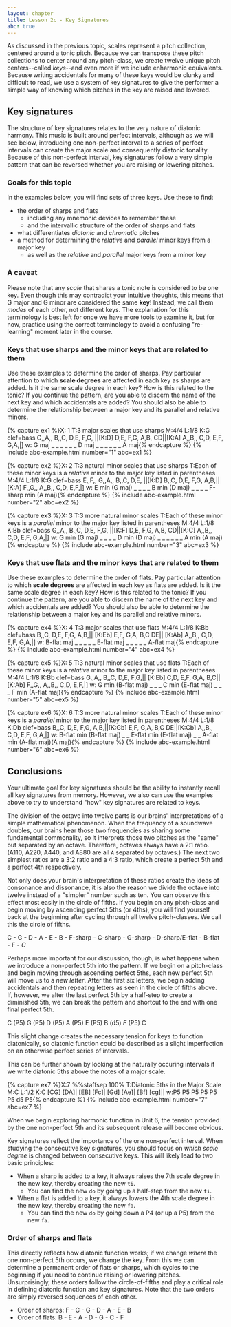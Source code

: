 ```yaml
---
layout: chapter
title: Lesson 2c - Key Signatures
abc: true
---
```


As discussed in the previous topic, scales represent a pitch collection, centered around a tonic pitch. Because we can transpose these pitch collections to center around any pitch-class, we create twelve unique pitch centers--called *keys*--and even more if we include enharmonic equivalents. Because writing accidentals for many of these keys would be clunky and difficult to read, we use a system of key signatures to give the performer a simple way of knowing which pitches in the key are raised and lowered.

## Key signatures

The structure of key signatures relates to the very nature of diatonic harmony. This music is built around perfect intervals, although as we will see below, introducing one non-perfect interval to a series of perfect intervals can create the major scale and consequently diatonic tonality. Because of this non-perfect interval, key signatures follow a very simple pattern that can be reversed whether you are raising or lowering pitches.

### Goals for this topic

In the examples below, you will find sets of three keys. Use these to find:
- the order of sharps and flats
    - including any mnemonic devices to remember these
    - and the intervallic structure of the order of sharps and flats
- what differentiates *diatonic* and *chromatic* pitches
- a method for determining the *relative* and *parallel* minor keys from a major key
    - as well as the *relative* and *parallel* major keys from a minor key

### A caveat

Please note that any *scale* that shares a tonic note is considered to be one key. Even though this may contradict your intuitive thoughts, this means that G major and G minor are considered the same **key**! Instead, we call them *modes* of each other, not different keys. The explanation for this terminology is best left for once we have more tools to examine it, but for now, practice using the correct terminology to avoid a confusing "re-learning" moment later in the course.

### Keys that use sharps and the minor keys that are related to them

Use these examples to determine the order of sharps. Pay particular attention to which **scale degrees** are affected in each key as sharps are added. Is it the same scale degree in each key? How is this related to the tonic? If you continue the pattern, are you able to discern the name of the next key and which accidentals are added? You should also be able to determine the relationship between a major key and its parallel and relative minors.

{% capture ex1 %}X: 1
T:3 major scales that use sharps
M:4/4
L:1/8
K:G clef=bass
G,,A,, B,,C, D,E, F,G, ||[K:D] D,E, F,G, A,B, CD||[K:A] A,,B,, C,D, E,F, G,A,|]
w: G maj _ _ _ _ _ _ D maj _ _ _ _ _ _ A maj{% endcapture %}
{% include abc-example.html number="1" abc=ex1 %}


{% capture ex2 %}X: 2
T:3 natural minor scales that use sharps
T:Each of these minor keys is a *relative* minor to the major key listed in parentheses
M:4/4
L:1/8
K:G clef=bass
E,,F,, G,,A,, B,,C, D,E, ||[K:D] B,,C, D,E, F,G, A,B,||[K:A] F,,G,, A,,B,, C,D, E,F,|]
w: E min (G maj) _ _ _ _ B min (D maj) _ _ _ _ F-sharp min (A maj){% endcapture %}
{% include abc-example.html number="2" abc=ex2 %}


{% capture ex3 %}X: 3
T:3 more natural minor scales
T:Each of these minor keys is a *parallel* minor to the major key listed in parentheses
M:4/4
L:1/8
K:Bb clef=bass
G,,A,, B,,C, D,E, F,G, ||[K:F] D,E, F,G, A,B, CD||[K:C] A,,B,, C,D, E,F, G,A,|]
w: G min (G maj) _ _ _ _ D min (D maj) _ _ _ _ _ _ A min (A maj){% endcapture %}
{% include abc-example.html number="3" abc=ex3 %}

### Keys that use flats and the minor keys that are related to them

Use these examples to determine the order of flats. Pay particular attention to which **scale degrees** are affected in each key as flats are added. Is it the same scale degree in each key? How is this related to the tonic? If you continue the pattern, are you able to discern the name of the next key and which accidentals are added? You should also be able to determine the relationship between a major key and its parallel and relative minors.

{% capture ex4 %}X: 4
T:3 major scales that use flats
M:4/4
L:1/8
K:Bb clef=bass
B,,C, D,E, F,G, A,B,|| [K:Eb] E,F, G,A, B,C DE|| [K:Ab] A,,B,, C,D, E,F, G,A,|]
w: B-flat maj _ _ _ _ _ E-flat maj _ _ _ _ _ A-flat maj{% endcapture %}
{% include abc-example.html number="4" abc=ex4 %}


{% capture ex5 %}X: 5
T:3 natural minor scales that use flats
T:Each of these minor keys is a *relative* minor to the major key listed in parentheses
M:4/4
L:1/8
K:Bb clef=bass
G,,A,, B,,C, D,E, F,G,|| [K:Eb] C,D, E,F, G,A, B,C|| [K:Ab] F,,G,, A,,B,, C,D, E,F,|]
w: G min (B-flat maj) _ _ _ C min (E-flat maj) _ _ _ F min (A-flat maj){% endcapture %}
{% include abc-example.html number="5" abc=ex5 %}


{% capture ex6 %}X: 6
T:3 more natural minor scales
T:Each of these minor keys is a *parallel* minor to the major key listed in parentheses
M:4/4
L:1/8
K:Db clef=bass
B,,C, D,E, F,G, A,B,||[K:Gb] E,F, G,A, B,C DE||[K:Cb] A,,B,, C,D, E,F, G,A,|]
w: B-flat min (B-flat maj) _ _ E-flat min (E-flat maj) _ _ A-flat min (A-flat maj)(A maj){% endcapture %}
{% include abc-example.html number="6" abc=ex6 %}

## Conclusions

Your ultimate goal for key signatures should be the ability to instantly recall all key signatures from memory. However, we also can use the examples above to try to understand "how" key signatures are related to keys.

The division of the octave into twelve parts is our brains' interpretations of a simple mathematical phenomenon. When the frequency of a soundwave doubles, our brains hear those two frequencies as sharing some fundamental commonality, so it interprets those two pitches as the "same" but separated by an octave. Therefore, octaves always have a 2:1 ratio. (A110, A220, A440, and A880 are all `A` separated by octaves.) The next two simplest ratios are a 3:2 ratio and a 4:3 ratio, which create a perfect 5th and a perfect 4th respectively. 

Not only does your brain's interpretation of these ratios create the ideas of consonance and dissonance, it is also the reason we divide the octave into twelve instead of a "simpler" number such as ten. You can observe this effect most easily in the circle of fifths. If you begin on any pitch-class and begin moving by ascending perfect 5ths (or 4ths), you will find yourself back at the beginning after cycling through all twelve pitch-classes. We call this the circle of fifths.

C - G - D - A - E - B - F-sharp - C-sharp - G-sharp - D-sharp/E-flat - B-flat - F - *C*

Perhaps more important for our discussion, though, is what happens when we introduce a non-perfect 5th into the pattern. If we begin on a pitch-class and begin moving through ascending perfect 5ths, each new perfect 5th will move us to a *new letter*. After the first six letters, we begin adding accidentals and then repeating letters as seen in the circle of fifths above. If, however, we alter the last perfect 5th by a half-step to create a diminished 5th, we can break the pattern and shortcut to the end with one final perfect 5th. 

C (P5) G (P5) D (P5) A (P5) E (P5) B (d5) *F* (P5) C

This slight change creates the necessary tension for keys to function diatonically, so diatonic function could be described as a slight imperfection on an otherwise perfect series of intervals. 

This can be further shown by looking at the naturally occuring intervals if we write diatonic 5ths above the notes of a major scale.

{% capture ex7 %}X:7
%%staffsep 100%
T:Diatonic 5ths in the Major Scale
M:C
L:1/2
K:C
[CG] [DA]| [EB] [Fc]| [Gd] [Ae]| [Bf] [cg]||
w:P5 P5 P5 P5 P5 P5 d5 P5{% endcapture %}
{% include abc-example.html number="7" abc=ex7 %}

When we begin exploring harmonic function in Unit 6, the tension provided by the one non-perfect 5th and its subsequent release will become obvious.

Key signatures reflect the importance of the one non-perfect interval. When studying the consecutive key signatures, you should focus on *which scale degree* is changed between consecutive keys. This will likely lead to two basic principles:
- When a sharp is added to a key, it always raises the 7th scale degree in the new key, thereby creating the new `ti`.
    - You can find the new `do` by going up a half-step from the new `ti`.
- When a flat is added to a key, it always lowers the 4th scale degree in the new key, thereby creating the new `fa`.
    - You can find the new `do` by going down a P4 (or up a P5) from the new `fa`.

### Order of sharps and flats

This directly reflects how diatonic function works; if we change *where* the one non-perfect 5th occurs, we change the key. From this we can determine a permanent order of flats or sharps, which cycles to the beginning if you need to continue raising or lowering pitches. Unsurprisingly, these orders follow the circle-of-fifths and play a critical role in defining diatonic function and key signatures. Note that the two orders are simply reversed sequences of each other. 
- Order of sharps: F - C - G - D - A - E - B
- Order of flats: B - E - A - D - G - C - F